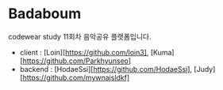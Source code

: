 # Badaboum
codewear study 11회차 음악공유 플랫폼입니다.
- client : [Loin][https://github.com/loin3], [Kuma][https://github.com/Parkhyunseo]
- backend : [HodaeSsi][https://github.com/HodaeSsi], [Judy][https://github.com/mywnajsldkf]

